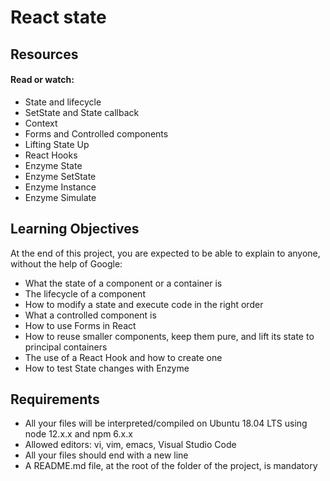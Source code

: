 # React state

## Resources

#### Read or watch:

-   State and lifecycle
-   SetState and State callback
-   Context
-   Forms and Controlled components
-   Lifting State Up
-   React Hooks
-   Enzyme State
-   Enzyme SetState
-   Enzyme Instance
-   Enzyme Simulate

## Learning Objectives

At the end of this project, you are expected to be able to explain to anyone, without the help of Google:

-   What the state of a component or a container is
-   The lifecycle of a component
-   How to modify a state and execute code in the right order
-   What a controlled component is
-   How to use Forms in React
-   How to reuse smaller components, keep them pure, and lift its state to principal containers
-   The use of a React Hook and how to create one
-   How to test State changes with Enzyme

## Requirements

-   All your files will be interpreted/compiled on Ubuntu 18.04 LTS using node 12.x.x and npm 6.x.x
-   Allowed editors: vi, vim, emacs, Visual Studio Code
-   All your files should end with a new line
-   A README.md file, at the root of the folder of the project, is mandatory
